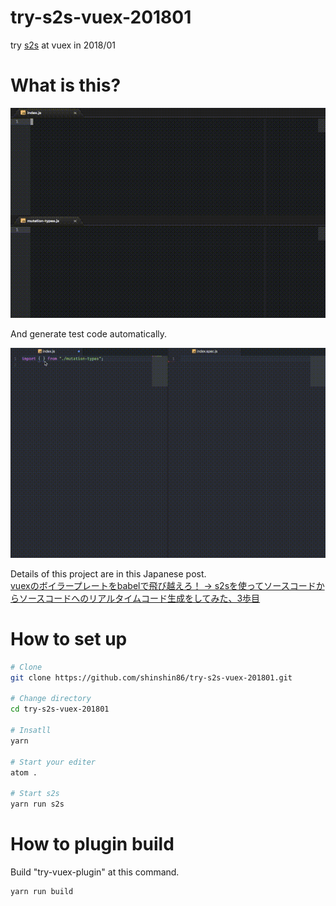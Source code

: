 # try-s2s-vuex-201801
try [s2s](https://github.com/akameco/s2s) at vuex in 2018/01

# What is this?

![gif sample](https://github.com/shinshin86/try-s2s-vuex-201801/blob/master/gif/s2s_vuex_sample.gif?raw=true)



And generate test code automatically.



![gif generate test code sample](https://github.com/shinshin86/try-s2s-vuex-201801/blob/master/gif/s2s_vuex_generate_test_code.gif?raw=true)



Details of this project are in this Japanese post.<br>
[vuexのボイラープレートをbabelで飛び越えろ！ -> s2sを使ってソースコードからソースコードへのリアルタイムコード生成をしてみた、3歩目](https://qiita.com/shinshin86/items/d68cdce126a61b8f7f8e)

# How to set up

```bash
# Clone
git clone https://github.com/shinshin86/try-s2s-vuex-201801.git

# Change directory
cd try-s2s-vuex-201801

# Insatll
yarn

# Start your editer
atom .

# Start s2s
yarn run s2s
```



# How to plugin build

Build "try-vuex-plugin" at this command.

```bash
yarn run build
```


